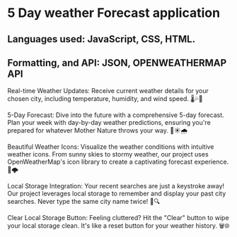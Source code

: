 # 5 Day weather Forecast application

## Languages used: JavaScript, CSS, HTML. 
## Formatting, and API: JSON, OPENWEATHERMAP API

Real-time Weather Updates: Receive current weather details for your chosen city, including temperature, humidity, and wind speed. 🌡️💦💨

5-Day Forecast: Dive into the future with a comprehensive 5-day forecast. Plan your week with day-by-day weather predictions, ensuring you're prepared for whatever Mother Nature throws your way. 📅☀️🌧️

Beautiful Weather Icons: Visualize the weather conditions with intuitive weather icons. From sunny skies to stormy weather, our project uses OpenWeatherMap's icon library to create a captivating forecast experience. 🌈🌩️

Local Storage Integration: Your recent searches are just a keystroke away! Our project leverages local storage to remember and display your past city searches. Never type the same city name twice! 🔄🔍

Clear Local Storage Button: Feeling cluttered? Hit the "Clear" button to wipe your local storage clean. It's like a reset button for your weather history. 🗑️🌐
